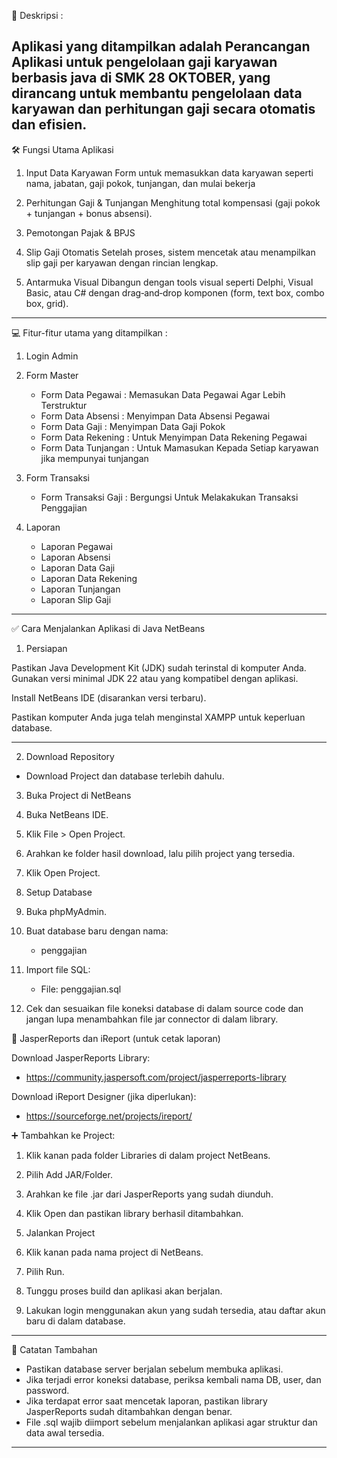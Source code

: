 🎥 Deskripsi :

Aplikasi yang ditampilkan adalah Perancangan Aplikasi untuk pengelolaan gaji karyawan berbasis java di SMK 28 OKTOBER, yang dirancang untuk membantu pengelolaan data karyawan dan perhitungan gaji secara otomatis dan efisien.
---


🛠️ Fungsi Utama Aplikasi

1. Input Data Karyawan
Form untuk memasukkan data karyawan seperti nama, jabatan, gaji pokok, tunjangan, dan mulai bekerja


2. Perhitungan Gaji & Tunjangan
Menghitung total kompensasi (gaji pokok + tunjangan + bonus absensi).


3. Pemotongan Pajak & BPJS


4. Slip Gaji Otomatis
Setelah proses, sistem mencetak atau menampilkan slip gaji per karyawan dengan rincian lengkap.


5. Antarmuka Visual
Dibangun dengan tools visual seperti Delphi, Visual Basic, atau C# dengan drag‑and‑drop komponen (form, text box, combo box, grid).

---


💻 Fitur-fitur utama yang ditampilkan :

1. Login Admin

2. Form Master

    - Form Data Pegawai : Memasukan Data Pegawai Agar Lebih Terstruktur
    - Form Data Absensi : Menyimpan Data Absensi Pegawai
    - Form Data Gaji : Menyimpan Data Gaji Pokok
    - Form Data Rekening : Untuk Menyimpan Data Rekening Pegawai
    - Form Data Tunjangan : Untuk Mamasukan Kepada Setiap karyawan jika mempunyai tunjangan

3. Form Transaksi
     - Form Transaksi Gaji : Bergungsi Untuk Melakakukan Transaksi Penggajian

4. Laporan
   - Laporan Pegawai
   - Laporan Absensi
   - Laporan Data Gaji
   - Laporan Data Rekening
   - Laporan Tunjangan
   - Laporan Slip Gaji
---

✅ Cara Menjalankan Aplikasi di Java NetBeans

1. Persiapan

Pastikan Java Development Kit (JDK) sudah terinstal di komputer Anda. Gunakan versi minimal JDK 22 atau yang kompatibel dengan aplikasi.

Install NetBeans IDE (disarankan versi terbaru).

Pastikan komputer Anda juga telah menginstal XAMPP untuk keperluan database.



---

2. Download Repository

  - Download Project dan database terlebih dahulu.

3. Buka Project di NetBeans

  1. Buka NetBeans IDE.
  2. Klik File > Open Project.
  3. Arahkan ke folder hasil download, lalu pilih project yang tersedia.
  4. Klik Open Project.

4. Setup Database

  1. Buka phpMyAdmin.
  2. Buat database baru dengan nama:
     - penggajian
  3. Import file SQL:
      - File: penggajian.sql
  4. Cek dan sesuaikan file koneksi database di dalam source code dan jangan lupa menambahkan file jar connector di dalam library.

📌 JasperReports dan iReport (untuk cetak laporan)

Download JasperReports Library:

  - https://community.jaspersoft.com/project/jasperreports-library


Download iReport Designer (jika diperlukan):

  - https://sourceforge.net/projects/ireport/



➕ Tambahkan ke Project:

  1. Klik kanan pada folder Libraries di dalam project NetBeans.
  2. Pilih Add JAR/Folder.
  3. Arahkan ke file .jar dari JasperReports yang sudah diunduh.
  4. Klik Open dan pastikan library berhasil ditambahkan.

6. Jalankan Project

  1. Klik kanan pada nama project di NetBeans.
  2. Pilih Run.
  3. Tunggu proses build dan aplikasi akan berjalan.
  4. Lakukan login menggunakan akun yang sudah tersedia, atau daftar akun baru di dalam database.

---

📝 Catatan Tambahan

  - Pastikan database server berjalan sebelum membuka aplikasi.
  - Jika terjadi error koneksi database, periksa kembali nama DB, user, dan password.
  - Jika terdapat error saat mencetak laporan, pastikan library JasperReports sudah ditambahkan dengan benar.
  - File .sql wajib diimport sebelum menjalankan aplikasi agar struktur dan data awal tersedia.



---
